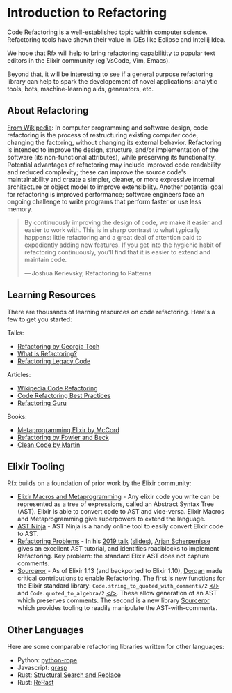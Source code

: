 # Introduction to Refactoring

Code Refactoring is a well-established topic within computer science.
Refactoring tools have shown their value in IDEs like Eclipse and Intellij
Idea.

We hope that Rfx will help to bring refactoring capabilitity to popular text
editors in the Elixir community (eg VsCode, Vim, Emacs).

Beyond that, it will be interesting to see if a general purpose refactoring
library can help to spark the developement of novel applications: analytic
tools, bots, machine-learning aids, generators, etc.

## About Refactoring

[From Wikipedia](https://en.wikipedia.org/wiki/Code_refactoring): In computer
programming and software design, code refactoring is the process of
restructuring existing computer code, changing the factoring, without changing
its external behavior. Refactoring is intended to improve the design,
structure, and/or implementation of the software (its non-functional
attributes), while preserving its functionality. Potential advantages of
refactoring may include improved code readability and reduced complexity; these
can improve the source code's maintainability and create a simpler, cleaner, or
more expressive internal architecture or object model to improve extensibility.
Another potential goal for refactoring is improved performance; software
engineers face an ongoing challenge to write programs that perform faster or
use less memory.

> By continuously improving the design of code, we make it easier and easier to
> work with. This is in sharp contrast to what typically happens: little
> refactoring and a great deal of attention paid to expediently adding new
> features. If you get into the hygienic habit of refactoring continuously,
> you'll find that it is easier to extend and maintain code.
> 
> — Joshua Kerievsky, Refactoring to Patterns

## Learning Resources

There are thousands of learning resources on code refactoring.  Here's a
few to get you started:

Talks: 

- [Refactoring by Georgia Tech](https://www.youtube.com/watch?v=LsLniadcRTw)
- [What is Refactoring?](https://www.youtube.com/watch?v=DQJGRV9np40)
- [Refactoring Legacy Code](https://www.youtube.com/watch?v=p-oWHEfXEVs)

Articles:

- [Wikipedia Code Refactoring](https://en.wikipedia.org/wiki/Code_refactoring)
- [Code Refactoring Best Practices](https://www.altexsoft.com/blog/engineering/code-refactoring-best-practices-when-and-when-not-to-do-it/)
- [Refactoring Guru](https://refactoring.guru/refactoring)

Books:

- [Metaprogramming Elixir by McCord](https://pragprog.com/titles/cmelixir/metaprogramming-elixir/)
- [Refactoring by Fowler and Beck](https://martinfowler.com/books/refactoring.html)
- [Clean Code by Martin](https://www.amazon.com/Clean-Code-Handbook-Software-Craftsmanship/dp/0132350882)

## Elixir Tooling

Rfx builds on a foundation of prior work by the Elixir community:

- [Elixir Macros and Metaprogramming][macros] - Any elixir code you write can
  be represented as a tree of expressions, called an Abstract Syntax Tree
  (AST).  Elixir is able to convert code to AST and vice-versa.  Elixir Macros
  and Metaprogramming give superpowers to extend the language.
- [AST Ninja][astn] - AST Ninja is a handy online tool to easily convert Elixir
  code to AST.
- [Refactoring Problems][as_talk] - In his [2019 talk][as_talk]
  ([slides][as_slides]), [Arjan Scherpenisse][asgh] gives an excellent AST
  tutorial, and identifies roadblocks to implement Refactoring.  Key problem:
  the standard Elixir AST does not capture comments.
- [Sourceror][sourceror] - As of Elixir 1.13 (and backported to Elixir 1.10),
  [Dorgan][dorgangh] made critical contributions to enable Refactoring.  The
  first is new functions for the Elixir standard library:
  `Code.string_to_quoted_with_comments/2` [</>][stqwc] and
  `Code.quoted_to_algebra/2` [</>][qta].  These allow generation of an AST which
  preserves comments.  The second is a new library [Sourceror][sourceror] which
  provides tooling to readily manipulate the AST-with-comments.  

[macros]: https://www.google.com/search?q=elixir+macros+metaprogramming&oq=elixir+macros+metaprogramming&aqs=chrome.0.69i59j69i64j69i60.6516j0j1&sourceid=chrome&ie=UTF-8
[astn]: http://ast.ninja
[asgh]: https://github.com/arjan 
[as_talk]: https://www.youtube.com/watch?v=aM0BLWgr0g4&t=117s
[as_slides]: https://docs.google.com/presentation/d/15_xKuL_H4Eu-EkGarxVixCk192858avE1ef1gmcVKoc/edit#slide=id.g552f9bdc39_0_0
[sourceror]: https://github.com/doorgan/sourceror
[dorgangh]: https://github.com/doorgan
[stqwc]: https://hexdocs.pm/elixir/master/Code.html#quoted_to_algebra/2
[qta]: https://hexdocs.pm/elixir/master/Code.html#string_to_quoted_with_comments/2

## Other Languages

Here are some comparable refactoring libraries written for other languages:

- Python: [python-rope](https://github.com/python-rope/rope)
- Javascript: [grasp](https://graspjs.com)
- Rust: [Structural Search and Replace](https://rust-analyzer.github.io/manual.html#structural-search-and-replace)
- Rust: [ReRast](https://github.com/google/rerast)

